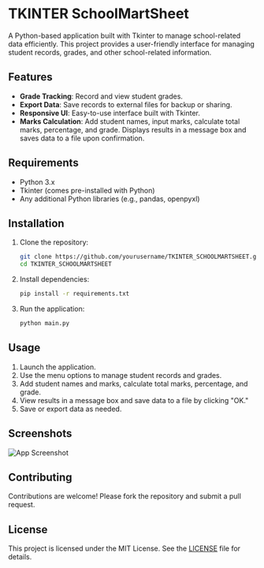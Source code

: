 # TKINTER SchoolMartSheet

A Python-based application built with Tkinter to manage school-related data efficiently. This project provides a user-friendly interface for managing student records, grades, and other school-related information.

## Features

- **Grade Tracking**: Record and view student grades.
- **Export Data**: Save records to external files for backup or sharing.
- **Responsive UI**: Easy-to-use interface built with Tkinter.
- **Marks Calculation**: Add student names, input marks, calculate total marks, percentage, and grade. Displays results in a message box and saves data to a file upon confirmation.

## Requirements

- Python 3.x
- Tkinter (comes pre-installed with Python)
- Any additional Python libraries (e.g., pandas, openpyxl)

## Installation

1. Clone the repository:

   ```bash
   git clone https://github.com/yourusername/TKINTER_SCHOOLMARTSHEET.git
   cd TKINTER_SCHOOLMARTSHEET
   ```

2. Install dependencies:

   ```bash
   pip install -r requirements.txt
   ```

3. Run the application:
   ```bash
   python main.py
   ```

## Usage

1. Launch the application.
2. Use the menu options to manage student records and grades.
3. Add student names and marks, calculate total marks, percentage, and grade.
4. View results in a message box and save data to a file by clicking "OK."
5. Save or export data as needed.

## Screenshots

![App Screenshot](path/to/screenshot.png)

## Contributing

Contributions are welcome! Please fork the repository and submit a pull request.

## License

This project is licensed under the MIT License. See the [LICENSE](LICENSE) file for details.
